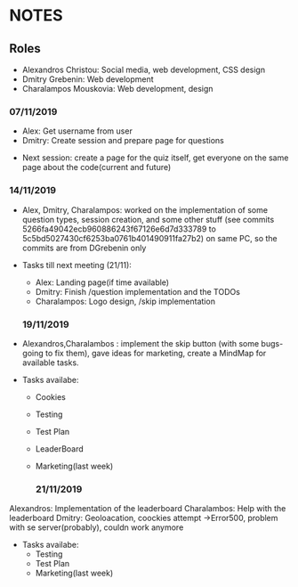 # NOTES

## Roles
- Alexandros Christou: Social media, web development, CSS design
- Dmitry Grebenin: Web development
- Charalampos Mouskovia: Web development, design


### 07/11/2019
- Alex: Get username from user
- Dmitry: Create session and prepare page for questions

* Next session: create a page for the quiz itself, get everyone on the same page about the code(current and future)

### 14/11/2019
- Alex, Dmitry, Charalampos: worked on the implementation of some question types, session creation, and some other stuff (see commits 5266fa49042ecb960886243f67126e6d7d333789 to 5c5bd5027430cf6253ba0761b401490911fa27b2) on same PC, so the commits are from DGrebenin only

* Tasks till next meeting (21/11):
    + Alex: Landing page(if time available)
    + Dmitry: Finish /question implementation and the TODOs
    + Charalampos: Logo design, /skip implementation
    
   ### 19/11/2019
- Alexandros,Charalambos : implement the skip button (with some bugs-going to fix them), gave ideas for marketing,
create a MindMap for available tasks.
                            
* Tasks availabe:
   + Cookies
   + Testing
   + Test Plan
   + LeaderBoard
   + Marketing(last week)
     
        ### 21/11/2019
Alexandros: Implementation of the leaderboard
Charalambos: Help with the leaderboard
Dmitry: Geoloacation, coockies attempt
->Error500, problem with se server(probably), couldn work anymore
                            
* Tasks availabe:
   + Testing
   + Test Plan
   + Marketing(last week)
